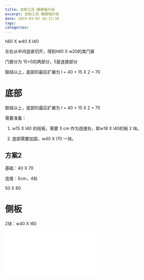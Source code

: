 ```yaml
---
title: 自制工具-暖脚箱升级
excerpt: 自制工具-暖脚箱升级
date: 2024-03-02 16:13:10
tags:
categories:
---
```


h60 X w40 X l40


左右从中间竖直切开，得到h60 X w20的类门扉

门扉分为 15+5的两部分，5是连接部分

联结以上，底部的最后扩展为 l = 40 + 15 X 2 = 70

# 底部

联结以上，底部的最后扩展为 l = 40 + 15 X 2 = 70

需要准备：

1. w15 X l40 的纸板，需要 3 cm 作为连接处，即w18 X l40的板 2 块。

2. 底部需要加固，w40 X l70 一块。


## 方案2

基础：40 X 70

连接：5cm，4处

50 X 80

# 侧板

2块：w40 X l60


<iframe src="//player.bilibili.com/player.html?aid=1251231414&bvid=BV1tJ4m1a7ca&cid=1455120638&p=1" scrolling="no" border="0" frameborder="no" framespacing="0" allowfullscreen="true"> </iframe>